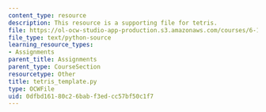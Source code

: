 ```yaml
---
content_type: resource
description: This resource is a supporting file for tetris.
file: https://ol-ocw-studio-app-production.s3.amazonaws.com/courses/6-189-a-gentle-introduction-to-programming-using-python-january-iap-2011/0dfbd16180c26babf3edcc57bf50c1f7_tetris_template.py
file_type: text/python-source
learning_resource_types:
- Assignments
parent_title: Assignments
parent_type: CourseSection
resourcetype: Other
title: tetris_template.py
type: OCWFile
uid: 0dfbd161-80c2-6bab-f3ed-cc57bf50c1f7
---
```

